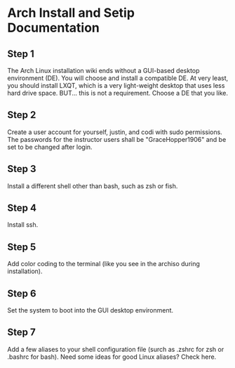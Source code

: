# Arch Install and Setip Documentation
## Step 1
The Arch Linux installation wiki ends without a GUI-based desktop environment (DE). You will choose and install a compatible DE. At very least, you should install LXQT, which is a very light-weight desktop that uses less hard drive space. BUT... this is not a requirement. Choose a DE that you like.

## Step 2
 Create a user account for yourself, justin, and codi with sudo permissions. The passwords for the instructor users shall be "GraceHopper1906" and be set to be changed after login.

## Step 3
  Install a different shell other than bash, such as zsh or fish.

## Step 4
  Install ssh.

## Step 5
  Add color coding to the terminal (like you see in the archiso during installation).

## Step 6
Set the system to boot into the GUI desktop environment.

## Step 7
 Add a few aliases to your shell configuration file (surch as .zshrc for zsh or .bashrc for bash). Need some ideas for good Linux aliases? Check here.

